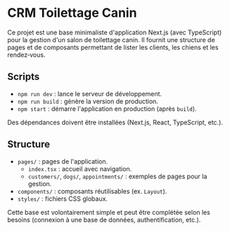 # CRM Toilettage Canin

Ce projet est une base minimaliste d'application Next.js (avec TypeScript) pour la gestion d'un salon de toilettage canin. Il fournit une structure de pages et de composants permettant de lister les clients, les chiens et les rendez‑vous.

## Scripts

- `npm run dev` : lance le serveur de développement.
- `npm run build` : génère la version de production.
- `npm start` : démarre l'application en production (après `build`).

Des dépendances doivent être installées (Next.js, React, TypeScript, etc.).

## Structure

- `pages/` : pages de l'application.
  - `index.tsx` : accueil avec navigation.
  - `customers/`, `dogs/`, `appointments/` : exemples de pages pour la gestion.
- `components/` : composants réutilisables (ex. `Layout`).
- `styles/` : fichiers CSS globaux.

Cette base est volontairement simple et peut être complétée selon les besoins (connexion à une base de données, authentification, etc.).
